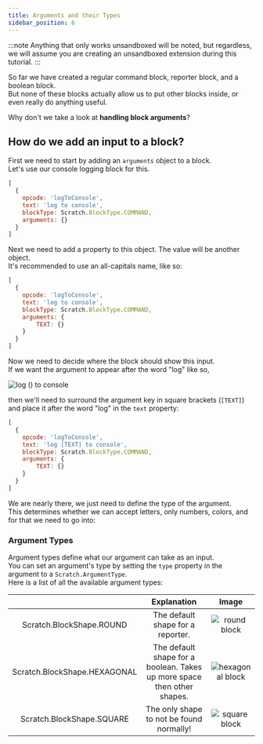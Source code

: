 ```yaml
---
title: Arguments and their Types
sidebar_position: 6
---
```


:::note
Anything that only works unsandboxed will be noted, but regardless, we will assume you are creating an unsandboxed extension during this tutorial.
:::

So far we have created a regular command block, reporter block, and a boolean block.  
But none of these blocks actually allow us to put other blocks inside, or even really do anything useful.

Why don't we take a look at **handling block arguments**?

## How do we add an input to a block?
First we need to start by adding an `arguments` object to a block.  
Let's use our console logging block for this.

```js
[
  {
    opcode: 'logToConsole',
    text: 'log to console',
    blockType: Scratch.BlockType.COMMAND,
    arguments: {}
  }
]
```

Next we need to add a property to this object. The value will be another object.  
It's recommended to use an all-capitals name, like so:

```js
[
  {
    opcode: 'logToConsole',
    text: 'log to console',
    blockType: Scratch.BlockType.COMMAND,
    arguments: {
        TEXT: {}
    }
  }
]
```

Now we need to decide where the block should show this input.  
If we want the argument to appear after the word "log" like so,

<img src="/img/docimages/arguments-1.png" alt="log () to console"></img>

then we'll need to surround the argument key in square brackets (`[TEXT]`) and place it after the word "log" in the `text` property:

```js
[
  {
    opcode: 'logToConsole',
    text: 'log [TEXT] to console',
    blockType: Scratch.BlockType.COMMAND,
    arguments: {
        TEXT: {}
    }
  }
]
```

We are nearly there, we just need to define the type of the argument.  
This determines whether we can accept letters, only numbers, colors, and for that we need to go into:

### Argument Types
Argument types define what our argument can take as an input.  
You can set an argument's type by setting the `type` property in the argument to a `Scratch.ArgumentType`.  
Here is a list of all the available argument types:

| |Explanation|Image|
|:-:|:-:|:-:|
|Scratch.BlockShape.ROUND|The default shape for a reporter.|<img src="/img/docimages/blockshape_round.png" alt="round block"></img>|
|Scratch.BlockShape.HEXAGONAL|The default shape for a boolean. Takes up more space then other shapes.|<img src="/img/docimages/blockshape_hexagonal.png" alt="hexagonal block"></img>|
|Scratch.BlockShape.SQUARE|The only shape to not be found normally!|<img src="/img/docimages/blockshape_square.png" alt="square block"></img>|